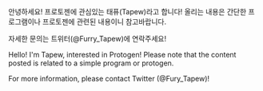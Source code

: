 안녕하세요! 프로토젠에 관심있는 태퓨(Tapew)라고 합니다!
올리는 내용은 간단한 프로그램이나 프로토젠에 관련된 내용이니 참고바랍니다.

자세한 문의는 트위터(@Furry_Tapew)에 연락주세요!


Hello! I'm Tapew, interested in Protogen!
Please note that the content posted is related to a simple program or protogen.

For more information, please contact Twitter (@Fury_Tapew)!
